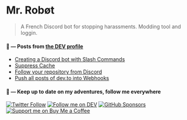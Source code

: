 # Mr. Robøt

> A French Discord bot for stopping harassments. Modding tool and loggin.

####   📝 — Posts from [the DEV profile](https://dev.to/mrrobot)

<!-- BLOG-POST-LIST:START -->
- [Creating a Discord bot with Slash Commands](https://dev.to/mrrobot/creating-a-discord-bot-with-slash-commands-51fa)
- [Suppress Cache](https://dev.to/mrrobot/nocache-43ob)
- [Follow your repository from Discord](https://dev.to/mrrobot/follow-your-repository-from-discord-52ge)
- [Push all posts of dev.to into Webhooks](https://dev.to/mrrobot/push-all-posts-of-devto-into-webhooks-3o0h)
<!-- BLOG-POST-LIST:END -->


#### 🍃 — Keep up to date on my adventures, follow me everywhere

[![Twitter Follow](https://img.shields.io/badge/Follow%20me%20on-Twitter-1DA1F2?&logo=Twitter&style=for-the-badge)](https://twitter.com/MrRobotApp) [![Follow me on DEV](https://img.shields.io/badge/dev.to-%2308090A.svg?&style=for-the-badge&logo=dev.to&logoColor=white&alt=devto)](https://dev.to/mrrobot) [![GitHub Sponsors](https://img.shields.io/badge/Sponsor%20me-%23EA54AE.svg?&style=for-the-badge&logo=github-sponsors&logoColor=white)](https://github.com/sponsors/thomasbnt) [![Support me on Buy Me a Coffee](https://img.shields.io/badge/-Support%20me-%23FFDD00?style=for-the-badge&logo=buy-me-a-coffee&logoColor=black)](https://www.buymeacoffee.com/thomasbnt/?via=thomasbnt)
